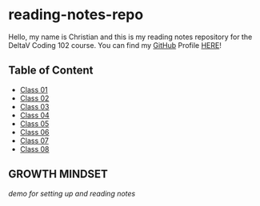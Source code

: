 # reading-notes-repo

Hello, my name is Christian and this is my reading notes repository for the DeltaV Coding 102 course. You can find my [GitHub](https://github.com/) Profile [HERE](https://github.com/CSStyles79)!

## Table of Content

* [Class 01](https://github.com/CSStyles79/reading-notes-repo/blob/main/Read_01.md)
* [Class 02](https://github.com/CSStyles79/reading-notes-repo/blob/main/Read_02.md)
* [Class 03](https://github.com/CSStyles79/reading-notes-repo/blob/main/Read_03.md)
* [Class 04](https://github.com/CSStyles79/reading-notes-repo/blob/main/Read_04.md)
* [Class 05](https://github.com/CSStyles79/reading-notes-repo/blob/main/Read_05.md)
* [Class 06](https://github.com/CSStyles79/reading-notes-repo/blob/main/Read_06.md)
* [Class 07](https://github.com/CSStyles79/reading-notes-repo/blob/main/Read_07.md)
* [Class 08](https://github.com/CSStyles79/reading-notes-repo/blob/main/Read_08.md)


## GROWTH MINDSET


*demo for setting up and reading notes*
